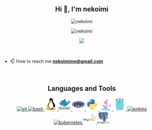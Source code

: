<!-- ## Hi there 👋 -->

<!--
**nekoimi/nekoimi** is a ✨ _special_ ✨ repository because its `README.md` (this file) appears on your GitHub profile.

Here are some ideas to get you started:

- 🔭 I’m currently working on ...
- 🌱 I’m currently learning ...
- 👯 I’m looking to collaborate on ...
- 🤔 I’m looking for help with ...
- 💬 Ask me about ...
- 📫 How to reach me: ...
- 😄 Pronouns: ...
- ⚡ Fun fact: ...
-->

<!--
<div>
  <img style="width:49%" src="https://github-profile-summary-cards.vercel.app/api/cards/repos-per-language?username=nekoimi&theme=github" />
  <img style="width:49%" src="https://github-profile-summary-cards.vercel.app/api/cards/most-commit-language?username=nekoimi&theme=github" />
</div>

<div>
  <img style="width:49%" src="https://github-profile-summary-cards.vercel.app/api/cards/stats?username=nekoimi&theme=github" />
  <img style="width:49%" src="https://github-profile-summary-cards.vercel.app/api/cards/productive-time?username=nekoimi&theme=github&utcOffset=8" />
</div>
-->



<h2 align="center">Hi 👋, I'm nekoimi</h2>
<p align="center"> <img src="https://komarev.com/ghpvc/?username=nekoimi&label=Profile%20views&color=0e75b6&style=flat" alt="nekoimi" /> </p>
<p align="center"> <img src="https://github-profile-trophy.vercel.app/?username=nekoimi&rank=-C" alt="nekoimi" /> </p>

<p align="center">
  <img  src="https://github-profile-summary-cards.vercel.app/api/cards/profile-details?username=nekoimi&theme=github" />
</p>

<br>

- 📫 How to reach me **nekoimime@gmail.com**

<!--
<h3 align="left">Connect with me:</h3>
<p align="left">
</p>
-->

<br>

<h2 align="center">Languages and Tools</h2>
<p align="center"> 
  <a href="https://git-scm.com/" target="_blank" rel="noreferrer"> 
    <img src="https://www.vectorlogo.zone/logos/git-scm/git-scm-icon.svg" alt="git" width="40" height="40"/> 
  </a>
  <a href="https://www.gnu.org/software/bash/" target="_blank" rel="noreferrer"> 
    <img src="https://www.vectorlogo.zone/logos/gnu_bash/gnu_bash-icon.svg" alt="bash" width="40" height="40"/> 
  </a> 
    <a href="https://www.linux.org/" target="_blank" rel="noreferrer"> 
    <img src="https://raw.githubusercontent.com/devicons/devicon/master/icons/linux/linux-original.svg" alt="linux" width="40" height="40"/> 
  </a> 
  <a href="https://www.docker.com/" target="_blank" rel="noreferrer"> 
    <img src="https://raw.githubusercontent.com/devicons/devicon/master/icons/docker/docker-original-wordmark.svg" alt="docker" width="40" height="40"/> 
  </a> 
  <a href="https://www.php.net" target="_blank" rel="noreferrer"> 
    <img src="https://raw.githubusercontent.com/devicons/devicon/master/icons/php/php-original.svg" alt="php" width="40" height="40"/> 
  </a> 
  <a href="https://www.python.org" target="_blank" rel="noreferrer"> 
    <img src="https://raw.githubusercontent.com/devicons/devicon/master/icons/python/python-original.svg" alt="python" width="40" height="40"/> 
  </a> 
  <a href="https://www.java.com" target="_blank" rel="noreferrer"> 
    <img src="https://raw.githubusercontent.com/devicons/devicon/master/icons/java/java-original.svg" alt="java" width="40" height="40"/> 
  </a> 
  <a href="https://golang.org" target="_blank" rel="noreferrer"> 
    <img src="https://raw.githubusercontent.com/devicons/devicon/master/icons/go/go-original.svg" alt="go" width="40" height="40"/> 
  </a> 
  <a href="https://www.jenkins.io" target="_blank" rel="noreferrer"> 
    <img src="https://www.vectorlogo.zone/logos/jenkins/jenkins-icon.svg" alt="jenkins" width="40" height="40"/> 
  </a> 
  <a href="https://kubernetes.io" target="_blank" rel="noreferrer"> 
    <img src="https://www.vectorlogo.zone/logos/kubernetes/kubernetes-icon.svg" alt="kubernetes" width="40" height="40"/> 
  </a> 
  <a href="https://www.mysql.com/" target="_blank" rel="noreferrer"> 
    <img src="https://raw.githubusercontent.com/devicons/devicon/master/icons/mysql/mysql-original-wordmark.svg" alt="mysql" width="40" height="40"/> 
  </a> 
  <a href="https://www.postgresql.org" target="_blank" rel="noreferrer"> 
    <img src="https://raw.githubusercontent.com/devicons/devicon/master/icons/postgresql/postgresql-original-wordmark.svg" alt="postgresql" width="40" height="40"/> 
  </a> 
</p>


<!--
<p><img align="left" src="https://github-readme-stats.vercel.app/api/top-langs?username=nekoimi&show_icons=true&locale=en&layout=compact" alt="nekoimi" /></p>

<p>&nbsp;<img align="center" src="https://github-readme-stats.vercel.app/api?username=nekoimi&show_icons=true&locale=en" alt="nekoimi" /></p>

<p><img align="center" src="https://github-readme-streak-stats.herokuapp.com/?user=nekoimi&" alt="nekoimi" /></p>
-->

<!--
<p>
  <img style="width:59%;" src="https://github-readme-stats.vercel.app/api?username=nekoimi&show_icons=true&include_all_commits=true&theme=github" />
  <img style="width:39%;" src="https://github-readme-stats.vercel.app/api/top-langs/?username=nekoimi&layout=compact&theme=github&langs_count=8&hide=html,css,c" />
</p>
-->


